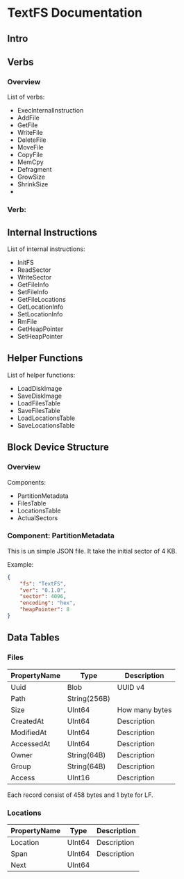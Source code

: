 # TextFS Documentation

## Intro

## Verbs

### Overview

List of verbs:

- ExecInternalInstruction
- AddFile
- GetFile
- WriteFile
- DeleteFile
- MoveFile
- CopyFile
- MemCpy
- Defragment
- GrowSize
- ShrinkSize
-

### Verb:

## Internal Instructions

List of internal instructions:

- InitFS
- ReadSector
- WriteSector
- GetFileInfo
- SetFileInfo
- GetFileLocations
- GetLocationInfo
- SetLocationInfo
- RmFile
- GetHeapPointer
- SetHeapPointer


## Helper Functions

List of helper functions:

- LoadDiskImage
- SaveDiskImage
- LoadFilesTable
- SaveFilesTable
- LoadLocationsTable
- SaveLocationsTable

## Block Device Structure

### Overview

Components:

- PartitionMetadata
- FilesTable
- LocationsTable
- ActualSectors

### Component: PartitionMetadata

This is un simple JSON file. It take the initial sector of 4 KB.

Example:

```json
{
    "fs": "TextFS",
    "ver": "0.1.0",
    "sector": 4096,
    "encoding": "hex",
    "heapPointer": 8
}
```

## Data Tables

### Files

PropertyName    | Type          | Description
--------------- | ------------- | ----------
Uuid            | Blob          | UUID v4
Path            | String(256B)  |
Size            | UInt64        | How many bytes
CreatedAt       | UInt64        | Description
ModifiedAt      | UInt64        | Description
AccessedAt      | UInt64        | Description
Owner           | String(64B)   | Description
Group           | String(64B)   | Description
Access          | UInt16        | Description

Each record consist of 458 bytes and 1 byte for LF.

### Locations

PropertyName    | Type          | Description
--------------- | ------------- | ----------
Location        | UInt64        | Description
Span            | UInt64        | Description
Next            | UInt64        |
